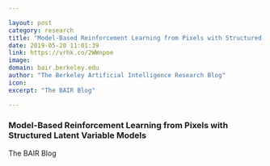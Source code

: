 ```yaml
---

layout: post
category: research
title: "Model-Based Reinforcement Learning from Pixels with Structured Latent Variable Models"
date: 2019-05-20 11:01:39
link: https://vrhk.co/2WWnpoe
image: 
domain: bair.berkeley.edu
author: "The Berkeley Artificial Intelligence Research Blog"
icon: 
excerpt: "The BAIR Blog"

---
```


### Model-Based Reinforcement Learning from Pixels with Structured Latent Variable Models

The BAIR Blog